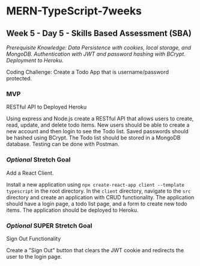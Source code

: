 # MERN-TypeScript-7weeks

## Week 5 - Day 5 - Skills Based Assessment (SBA)

*Prerequisite Knowledge: Data Persistence with cookies, local storage, and MongoDB. Authentication with JWT and password hashing with BCrypt. Deployment to Heroku.*

Coding Challenge: Create a Todo App that is username/password protected.

### MVP
RESTful API to Deployed Heroku

Using express and Node.js create a RESTful API that allows users to create, read, update, and delete todo items. New users should be able to create a new account and then login to see the Todo list. Saved passwords should be hashed using BCrypt. The Todo list should be stored in a MongoDB database. Testing can be done with Postman.

### *Optional* Stretch Goal
Add a React Client.

Install a new application using `npx create-react-app client --template typescript` in the root directory. In the `client` directory, navigate to the `src` directory and create an application with CRUD functionality. The application should have a login page, a todo list page, and a form to create new todo items. The application should be deployed to Heroku.

### *Optional* SUPER Stretch Goal
Sign Out Functionality

Create a "Sign Out" button that clears the JWT cookie and redirects the user to the login page.
